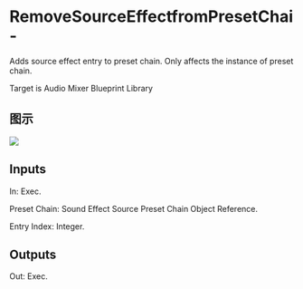 # RemoveSourceEffectfromPresetChai-

Adds source effect entry to preset chain. Only affects the instance of preset chain.

Target is Audio Mixer Blueprint Library

## 图示

![]($-20221218-18042317.png)

## Inputs

In: Exec.

Preset Chain: Sound Effect Source Preset Chain Object Reference.

Entry Index: Integer.  

## Outputs

Out: Exec.

